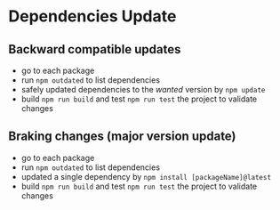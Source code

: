 # Dependencies Update

## Backward compatible updates
- go to each package
- run `npm outdated` to list dependencies
- safely updated dependencies to the _wanted_ version by `npm update`
- build `npm run build` and test `npm run test` the project to validate changes

## Braking changes (major version update)
- go to each package
- run `npm outdated` to list dependencies
- updated a single dependency by `npm install [packageName]@latest`
- build `npm run build` and test `npm run test` the project to validate changes

